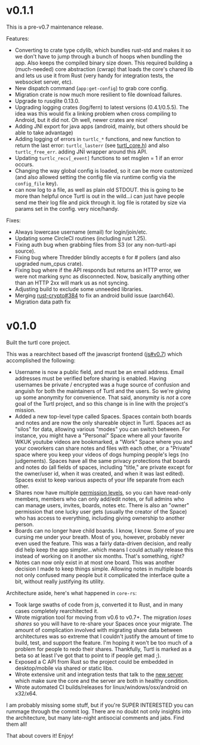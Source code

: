 # v0.1.1

This is a pre-v0.7 maintenance release.

Features: 

- Converting to crate type cdylib, which bundles rust-std and makes it so we
don't have to jump through a bunch of hoops when bundling the app. Also keeps
the compiled binary size down. This required building a (much-needed) core
abstraction (cwrap) that loads the core's chared lib and lets us use it from
Rust (very handy for integration tests, the websocket server, etc).
- New dispatch command (`app:get-config`) to grab core config.
- Migration crate is now much more resilient to file download failures.
- Upgrade to rusqlite 0.13.0.
- Upgrading logging crates (log/fern) to latest versions (0.4.1/0.5.5). The idea
was this would fix a linking problem when cross compiling to Android, but it did
not. Oh well, newer crates are nice!
- Adding JNI export for java apps (android, mainly, but others should be able to
take advantage)
- Adding logging of errors in `turtlc_*` functions, and new function to return
the last error: `turtlc_lasterr` (see [turtl\_core.h](https://github.com/turtl/core-rs/blob/master/include/turtl_core.h))
and also `turtlc_free_err`. adding JNI wrapper around this API.
- Updating `turtlc_recv[_event]` functions to set msglen = 1 if an error occurs.
- Changing the way global config is loaded, so it can be more customized (and
also allowed setting the config file via runtime config via the `config_file`
key).
- can now log to a file, as well as plain old STDOUT. this is going to be more
than helpful once Turtl is out in the wild...i can just have people send me
their log file and pick through it. log file is rotated by size via params set
in the config. very nice/handy.

Fixes:

- Always lowercase username (email) for login/join/etc.
- Updating some CircleCI routines (including rust 1.25).
- Fixing auth bug when grabbing files from S3 (or any non-turtl-api source).
- Fixing bug where Thredder blindly accepts `0` for # pollers (and also upgraded
num\_cpus crate).
- Fixing bug where if the API responds but returns an HTTP error, we were not
marking sync as disconnected. Now, basically anything other than an HTTP 2xx
will mark us as not syncing.
- Adjusting build to exclude some unneeded libraries.
- Merging [rust-crypto#384](https://github.com/DaGenix/rust-crypto/pull/384) to
fix an android build issue (aarch64).
- Migration data path fix

# v0.1.0

Built the turtl core project.

This was a rearchitect based off the javascript frontend ([js#v0.7](https://github.com/turtl/js/tree/v0.7))
which accomplished the following:

- Username is now a public field, and must be an email address. Email addresses
must be verified before sharing is enabled. Having usernames be private /
encrypted was a huge source of confusion and anguish for both the maintainers of
Turtl and the users. So we're giving up some anonymity for convenience. That
said, anonymity is *not* a core goal of the Turtl project, and so this change is
in line with the project's mission.
- Added a new top-level type called Spaces. Spaces contain both boards and notes
and are now the only shareable object in Turtl. Spaces act as "silos" for data,
allowing various "modes" you can switch between. For instance, you might have a
"Personal" Space where all your favorite WKUK youtube videos are bookmarked, a
"Work" Space where you and your coworkers can share notes and files with each
other, or a "Private" space where you keep your videos of dogs humping people's
legs (no judgements). Spaces have all the same privacy protections that boards
and notes do (all fields of spaces, including "title," are private except for
the owner/user id, when it was created, and when it was last edited). Spaces
exist to keep various aspects of your life separate from each other.
- Shares now have multiple [permission levels](https://github.com/turtl/lib-permissions),
so you can have read-only members, members who can only add/edit notes, or full
admins who can manage users, invites, boards, notes etc. There is also an
"owner" permission that one lucky user gets (usually the creator of the Space)
who has access to everything, including giving ownership to another person.
- Boards can no longer have child boards. I know, I know. Some of you are
cursing me under your breath. Most of you, however, probably never even used the
feature. This was a fairly data-driven decision, and really did help keep the
app simpler...which means I could actually release this instead of working on it
another six months. That's something, right?
- Notes can now only exist in at most one board. This was another decision I
made to keep things simple. Allowing notes in multiple boards not only confused
many people but it complicated the interface quite a bit, without really
justifying its utility.

Architecture aside, here's what happened in `core-rs`:

- Took large swaths of code from js, converted it to Rust, and in many cases
completely rearchitected it.
- Wrote migration tool for moving from v0.6 to v0.7+. The migration *loses
shares* so you will have to re-share your Spaces once your migrate. The amount
of complication involved with migrating share data between architectures was so
extreme that I couldn't justify the amount of time to build, test, and support
the feature. I'm hoping it won't be too much of a problem for people to redo
their shares. Thankfully, Turtl is marked as a beta so at least I've got that to
point to if people get mad ;).
- Exposed a C API from Rust so the project could be embedded in desktop/mobile
via shared or static libs.
- Wrote extensive unit and integration tests that talk to the [new server](https://github.com/turtl/server)
which make sure the core and the server are both in healthy condition.
- Wrote automated CI builds/releases for linux/windows/osx/android on x32/x64.

I am probably missing some stuff, but if you're SUPER INTERESTED you can rummage
through the commit log. There are no doubt not only insights into the
architecture, but many late-night antisocial comments and jabs. Find them all!

That about covers it! Enjoy!

